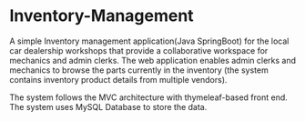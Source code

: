 # Inventory-Management

A simple Inventory management application(Java SpringBoot) for the local car dealership workshops that provide a collaborative workspace for mechanics and admin clerks. The web application enables admin clerks and mechanics to browse the parts currently in the inventory (the system contains inventory product details from multiple vendors).

The system follows the MVC architecture with thymeleaf-based front end. The system uses MySQL Database to store the data. 
